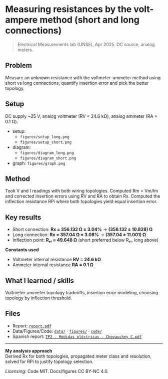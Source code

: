 # Measuring resistances by the volt-ampere method (short and long connections)

> Electrical Measurements lab (UNSE), Apr 2025. DC source, analog meters.

## Problem
Measure an unknown resistance with the voltmeter–ammeter method using short vs long connections; quantify insertion error and pick the better topology.

## Setup
DC supply ~25 V; analog voltmeter (RV = 24.6 kΩ), analog ammeter (RA = 0.1 Ω).  
- setup: 
    - `figures/setup_long.png`
    - `figures/setup_short.png`  
- diagram:
    - `figures/diagram_long.png`
    - `figures/diagram_short.png`
- graph: `figures/graph.png`

## Method
Took V and I readings with both wiring topologies. Computed Rm = Vm/Im and corrected insertion errors using RV and RA to obtain Rx. Computed the inflection resistance RPi where both topologies yield equal insertion error.

## Key results
- Short connection: **Rx = 356.132 Ω ± 3.04%** → **(356.132 ± 10.828) Ω**
- Long connection: **Rx = 357.04 Ω ± 3.08%** → **(357.04 ± 11.001) Ω**
- Inflection point: **Rₚᵢ ≈ 49.648 Ω** (short preferred below Rₚᵢ, long above)

**Constants used**
- Voltmeter internal resistance **RV = 24.6 kΩ**
- Ammeter internal resistance **RA = 0.1 Ω**

## What I learned / skills
Voltmeter-ammeter topology tradeoffs, insertion error modeling, choosing topology by inflection threshold.

## Files
- Report: [`report.pdf`](report.pdf)  
- Data/Figures/Code: [`data/`](data/) · [`figures/`](figures/) · [`code/`](code/)  
- Spanish report: [`TP2 - Medidas eléctricas - Chevauchey C.pdf`](es/TP2%20-%20Medidas%20el%C3%A9ctricas%20-%20Chevauchey%20C.pdf)

---

**My analysis approach**  
Derived Rx for both topologies, propagated meter class and resolution, solved for RPi to justify topology selection.

*Licensing*: Code MIT. Docs/figures CC BY-NC 4.0.
